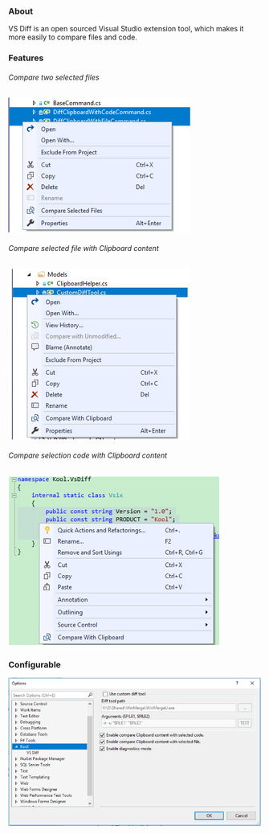 ### About

VS Diff is an open sourced Visual Studio extension tool, which makes it more easily to compare files and code.

### Features

###### Compare two selected files
![CompareSelectedFiles.png](Images/CompareSelectedFiles.png)

###### Compare selected file with Clipboard content
![CompareSelectedFileWithClipboard.png](Images/CompareSelectedFileWithClipboard.png)

###### Compare selection code with Clipboard content
![CompareSelectionCodeWithClipboard.png](Images/CompareSelectionCodeWithClipboard.png)

### Configurable
![Configuration.png](Images/Configuration.png)